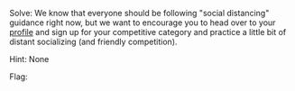 


Solve:
We know that everyone should be following "social distancing" guidance right now, but we want to encourage you to head over to your [profile](https://cyberstakes.acictf.com/profile) and sign up for your competitive category and practice a little bit of distant socializing (and friendly competition).

Hint:
None



Flag: <!-- ACI{welcome_to_the_club} -->
